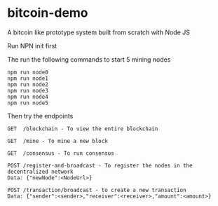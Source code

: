 # bitcoin-demo
A bitcoin like prototype system built from scratch with Node JS

Run NPN init first

The run the following commands to start 5 mining nodes

```
npm run node0
npm run node1
npm run node2
npm run node3
npm run node4
npm run node5
```

Then try the endpoints

```
GET  /blockchain - To view the entire blockchain

GET  /mine - To mine a new block

GET  /consensus - To run consensus

POST /register-and-broadcast - To register the nodes in the decentralized network 
Data: {"newNode":<NodeUrl>}

POST /transaction/broadcast - to create a new transaction
Data: {"sender":<sender>,"receiver":<receiver>,"amount":<amount>}
```

